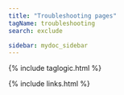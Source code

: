 ```yaml
---
title: "Troubleshooting pages"
tagName: troubleshooting
search: exclude

sidebar: mydoc_sidebar
---
```


{% include taglogic.html %}

{% include links.html %}
